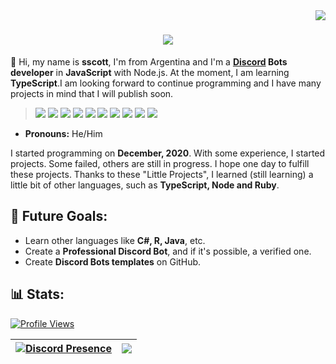 <img align="right" src="https://visitor-badge.laobi.icu/badge?page_id=sccott32.sccott32">

<h1 align="center">
  <a href="https://git.io/typing-svg">
    <img src="https://readme-typing-svg.herokuapp.com/?lines=Hello,+There!+👋;This+is+sccott....;&center=true&size=30">
  </a>
</h1>

👋 Hi, my name is **sscott**, I'm from Argentina and I'm a **[Discord](https://discord.com/) Bots developer** in **JavaScript** with Node.js. At the moment, I am learning **TypeScript**.I am looking forward to continue programming and I have many projects in mind that I will publish soon.

> <a href="https://javascript.com/"><img src="https://img.icons8.com/color/30/000000/javascript.png"/></a> 
<a href="https://nodejs.org/en/"><img src="https://img.icons8.com/windows/30/4caf50/node-js.png"/></a>
<a href="https://typescriptlang.org/"><img src="https://img.icons8.com/color/30/000000/typescript.png"/></a>
<a href="https://developer.mozilla.org/en-US/docs/Web/HTML"><img src="https://img.icons8.com/color/30/000000/html-5.png"/></a>
<a href="https://developer.mozilla.org/en-US/docs/web/CSS"><img src="https://img.icons8.com/color/30/0080FF/css3.png"/></a>
<a href="https://code.visualstudio.com/"><img src="https://img.icons8.com/ios-filled/30/0175c5/visual-studio-logo.png"/></a>
<a href="https://git-scm.com/"><img src="https://img.icons8.com/ios-filled/30/f4511e/git.png"/></a>
<a href="https://www.mongodb.com/"><img src="https://img.icons8.com/color/30/000000/mongodb.png"/></a>
<a href="https://www.heroku.com/"><img src="https://img.icons8.com/color/30/000000/heroku.png"/></a>
<a href="https://www.npmjs.com/"><img src="https://img.icons8.com/color/30/000000/npm.png"/></a>

- **Pronouns:** He/Him

I started programming on **December, 2020**. With some experience, I started projects. Some failed, others are still in progress. I hope one day to fulfill these projects. Thanks to these "Little Projects", I learned (still learning) a little bit of other languages, such as **TypeScript, Node and Ruby**.
  
<h2>📝 Future Goals:</h2>
  
- Learn other languages like **C#, R, Java**, etc.
- Create a **Professional Discord Bot**, and if it's possible, a verified one.
- Create **Discord Bots templates** on GitHub.
  
<h2>📊 Stats:</h2>

<a href="https://github.com/Mateo-tem"><img src="https://komarev.com/ghpvc/?username=Mateo-tem" alt="Profile Views"/></a>

| [![Discord Presence](https://lanyard.cnrad.dev/api/1045534410084204567)](https://discord.com/users/1045534410084204567) | <img src="https://github-readme-stats.vercel.app/api?username=sccott32&theme=dark&hide_border=false&include_all_commits=true&count_private=false" /> |
|--------------------------------------------------------------------------------------------------------------|------------------------------------------------------------------------------------------------------------|


